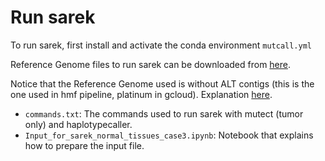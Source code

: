 # Run sarek

To run sarek, first install and activate the conda environment ```mutcall.yml```

Reference Genome files to run sarek can be downloaded from [here](https://www.ncbi.nlm.nih.gov/datasets/genome/GCF_000001405.40/).

Notice that the Reference Genome used is without ALT contigs (this is the one used in hmf pipeline, platinum in gcloud). Explanation [here](https://lh3.github.io/2017/11/13/which-human-reference-genome-to-use).

- ```commands.txt```: The commands used to run sarek with mutect (tumor only) and haplotypecaller.
- ```Input_for_sarek_normal_tissues_case3.ipynb```: Notebook that explains how to prepare the input file.
